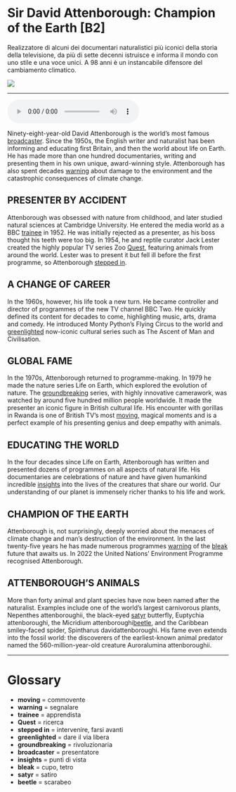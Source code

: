 # Sir David Attenborough: Champion of the Earth   [B2]

Realizzatore di alcuni dei documentari naturalistici più iconici della storia della televisione, da più di sette decenni istruisce e informa il mondo con uno stile e una voce unici. A 98 anni è un instancabile difensore del cambiamento climatico.

![](Sir%20David%20Attenborough%20Champion%20of%20the%20Earth.jpg)

--------------

<div>
<audio controls autoplay>
    <source src="https:/raw.githubusercontent.com/dartie/speakup/main/2024-08/Sir%20David%20Attenborough%20Champion%20of%20the%20Earth.mp3" type="audio/mpeg">
</audio>
</div>


Ninety-eight-year-old David Attenborough is the world’s most famous [broadcaster](## "presentatore"). Since the 1950s, the English writer and naturalist has been informing and educating first Britain, and then the world about life on Earth. He has made more than one hundred documentaries, writing and presenting them in his own unique, award-winning style. Attenborough has also spent decades [warning](## "segnalare") about damage to the environment and the catastrophic consequences of climate change. 

## PRESENTER BY ACCIDENT
Attenborough was obsessed with nature from childhood, and later studied natural sciences at Cambridge University. He entered the media world as a BBC [trainee](## "apprendista") in 1952. He was initially rejected as a presenter, as his boss thought his teeth were too big. In 1954, he and reptile curator Jack Lester created the highly popular TV series Zoo [Quest](## "ricerca"), featuring animals from around the world. Lester was to present it but fell ill before the first programme, so Attenborough [stepped in](## "intervenire, farsi avanti").  

## A CHANGE OF CAREER
In the 1960s, however, his life took a new turn. He became controller and director of programmes of the new TV channel BBC Two. He quickly defined its content for decades to come, highlighting music, arts, drama and comedy. He introduced Monty Python’s Flying Circus to the world and [greenlighted](## "dare il via libera") now-iconic cultural series such as The Ascent of Man and Civilisation. 

## GLOBAL FAME
In the 1970s, Attenborough returned to programme-making. In 1979 he made the nature series Life on Earth, which explored the evolution of nature. The [groundbreaking](## "rivoluzionaria") series, with highly innovative camerawork, was watched by around five hundred million people worldwide. It made the presenter an iconic figure in British cultural life. His encounter with gorillas in Rwanda is one of British TV’s most [moving](## "commovente"), magical moments and is a perfect example of his presenting genius and deep empathy with animals.  

## EDUCATING THE WORLD
In the four decades since Life on Earth, Attenborough has written and presented dozens of programmes on all aspects of natural life. His documentaries are celebrations of nature and have given humankind incredible [insights](## "punti di vista") into the lives of the creatures that share our world. Our understanding of our planet is immensely richer thanks to his life and work.

## CHAMPION OF THE EARTH
Attenborough is, not surprisingly, deeply worried about the menaces of climate change and man’s destruction of the environment. In the last twenty-five years he has made numerous programmes [warning](## "segnalare") of the [bleak](## "cupo, tetro") future that awaits us. In 2022 the United Nations’ Environment Programme recognised Attenborough.

## ATTENBOROUGH’S ANIMALS
More than forty animal and plant species have now been named after the naturalist. Examples include one of the world’s largest carnivorous plants, Nepenthes attenboroughii, the black-eyed [satyr](## "satiro") butterfly, Euptychia attenboroughi, the Micridium attenboroughi[beetle](## "scarabeo"), and the Caribbean smiley-faced spider, Spintharus davidattenboroughi. His fame even extends into the fossil world: the discoverers of the earliest-known animal predator named the 560-million-year-old creature Auroralumina attenboroughii.   
 

--------------

<div style = "display:block; clear:both; page-break-after:always;"></div>

# Glossary
* **moving** = commovente
* **warning** = segnalare
* **trainee** = apprendista
* **Quest** = ricerca
* **stepped in** = intervenire, farsi avanti
* **greenlighted** = dare il via libera
* **groundbreaking** = rivoluzionaria
* **broadcaster** = presentatore
* **insights** = punti di vista
* **bleak** = cupo, tetro
* **satyr** = satiro
* **beetle** = scarabeo
